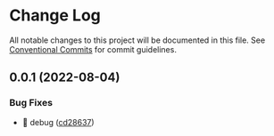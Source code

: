 # Change Log

All notable changes to this project will be documented in this file.
See [Conventional Commits](https://conventionalcommits.org) for commit guidelines.

## 0.0.1 (2022-08-04)


### Bug Fixes

* 🐛 debug ([cd28637](https://github.com/yukihirop/eg-lerna/commit/cd28637097ee256ce5d3c5241e791e8a5d59f684))
